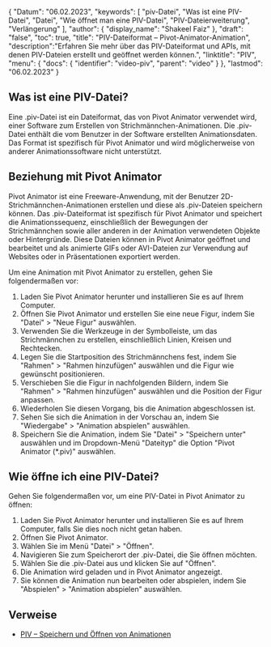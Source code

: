 {
"Datum": "06.02.2023",
  "keywords": [
"piv-Datei",
"Was ist eine PIV-Datei",
"Datei",
"Wie öffnet man eine PIV-Datei",
"PIV-Dateierweiterung",
"Verlängerung"
],
  "author": {
"display_name": "Shakeel Faiz"
},
"draft": "false",
"toc": true,
"title": "PIV-Dateiformat – Pivot-Animator-Animation",
  "description":"Erfahren Sie mehr über das PIV-Dateiformat und APIs, mit denen PIV-Dateien erstellt und geöffnet werden können.",
"linktitle": "PIV",
  "menu": {
    "docs": {
      "identifier": "video-piv",
"parent": "video"
}
},
"lastmod": "06.02.2023"
}

## Was ist eine PIV-Datei?

Eine .piv-Datei ist ein Dateiformat, das von Pivot Animator verwendet wird, einer Software zum Erstellen von Strichmännchen-Animationen. Die .piv-Datei enthält die vom Benutzer in der Software erstellten Animationsdaten. Das Format ist spezifisch für Pivot Animator und wird möglicherweise von anderer Animationssoftware nicht unterstützt.

## Beziehung mit Pivot Animator

Pivot Animator ist eine Freeware-Anwendung, mit der Benutzer 2D-Strichmännchen-Animationen erstellen und diese als .piv-Dateien speichern können. Das .piv-Dateiformat ist spezifisch für Pivot Animator und speichert die Animationssequenz, einschließlich der Bewegungen der Strichmännchen sowie aller anderen in der Animation verwendeten Objekte oder Hintergründe. Diese Dateien können in Pivot Animator geöffnet und bearbeitet und als animierte GIFs oder AVI-Dateien zur Verwendung auf Websites oder in Präsentationen exportiert werden.

Um eine Animation mit Pivot Animator zu erstellen, gehen Sie folgendermaßen vor:

1. Laden Sie Pivot Animator herunter und installieren Sie es auf Ihrem Computer.
2. Öffnen Sie Pivot Animator und erstellen Sie eine neue Figur, indem Sie "Datei" > "Neue Figur" auswählen.
3. Verwenden Sie die Werkzeuge in der Symbolleiste, um das Strichmännchen zu erstellen, einschließlich Linien, Kreisen und Rechtecken.
4. Legen Sie die Startposition des Strichmännchens fest, indem Sie "Rahmen" > "Rahmen hinzufügen" auswählen und die Figur wie gewünscht positionieren.
5. Verschieben Sie die Figur in nachfolgenden Bildern, indem Sie "Rahmen" > "Rahmen hinzufügen" auswählen und die Position der Figur anpassen.
6. Wiederholen Sie diesen Vorgang, bis die Animation abgeschlossen ist.
7. Sehen Sie sich die Animation in der Vorschau an, indem Sie "Wiedergabe" > "Animation abspielen" auswählen.
8. Speichern Sie die Animation, indem Sie "Datei" > "Speichern unter" auswählen und im Dropdown-Menü "Dateityp" die Option "Pivot Animator (*.piv)" auswählen.

## Wie öffne ich eine PIV-Datei?

Gehen Sie folgendermaßen vor, um eine PIV-Datei in Pivot Animator zu öffnen:

1. Laden Sie Pivot Animator herunter und installieren Sie es auf Ihrem Computer, falls Sie dies noch nicht getan haben.
2. Öffnen Sie Pivot Animator.
3. Wählen Sie im Menü "Datei" > "Öffnen".
4. Navigieren Sie zum Speicherort der .piv-Datei, die Sie öffnen möchten.
5. Wählen Sie die .piv-Datei aus und klicken Sie auf "Öffnen".
6. Die Animation wird geladen und in Pivot Animator angezeigt.
7. Sie können die Animation nun bearbeiten oder abspielen, indem Sie "Abspielen" > "Animation abspielen" auswählen.

## Verweise
* [PIV – Speichern und Öffnen von Animationen](https://pivotanimator.net/help4-2/saving___opening_animations.htm)

